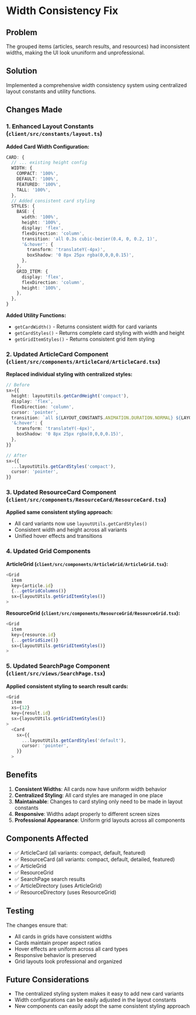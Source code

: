 # Width Consistency Fix

## Problem
The grouped items (articles, search results, and resources) had inconsistent widths, making the UI look ununiform and unprofessional.

## Solution
Implemented a comprehensive width consistency system using centralized layout constants and utility functions.

## Changes Made

### 1. Enhanced Layout Constants (`client/src/constants/layout.ts`)

**Added Card Width Configuration:**
```typescript
CARD: {
  // ... existing height config
  WIDTH: {
    COMPACT: '100%',
    DEFAULT: '100%',
    FEATURED: '100%',
    TALL: '100%',
  },
  // Added consistent card styling
  STYLES: {
    BASE: {
      width: '100%',
      height: '100%',
      display: 'flex',
      flexDirection: 'column',
      transition: 'all 0.3s cubic-bezier(0.4, 0, 0.2, 1)',
      '&:hover': {
        transform: 'translateY(-4px)',
        boxShadow: '0 8px 25px rgba(0,0,0,0.15)',
      },
    },
    GRID_ITEM: {
      display: 'flex',
      flexDirection: 'column',
      height: '100%',
    },
  },
}
```

**Added Utility Functions:**
- `getCardWidth()` - Returns consistent width for card variants
- `getCardStyles()` - Returns complete card styling with width and height
- `getGridItemStyles()` - Returns consistent grid item styling

### 2. Updated ArticleCard Component (`client/src/components/ArticleCard/ArticleCard.tsx`)

**Replaced individual styling with centralized styles:**
```typescript
// Before
sx={{
  height: layoutUtils.getCardHeight('compact'),
  display: 'flex',
  flexDirection: 'column',
  cursor: 'pointer',
  transition: `all ${LAYOUT_CONSTANTS.ANIMATION.DURATION.NORMAL} ${LAYOUT_CONSTANTS.ANIMATION.EASING.SMOOTH}`,
  '&:hover': {
    transform: 'translateY(-4px)',
    boxShadow: '0 8px 25px rgba(0,0,0,0.15)',
  },
}}

// After
sx={{
  ...layoutUtils.getCardStyles('compact'),
  cursor: 'pointer',
}}
```

### 3. Updated ResourceCard Component (`client/src/components/ResourceCard/ResourceCard.tsx`)

**Applied same consistent styling approach:**
- All card variants now use `layoutUtils.getCardStyles()`
- Consistent width and height across all variants
- Unified hover effects and transitions

### 4. Updated Grid Components

**ArticleGrid (`client/src/components/ArticleGrid/ArticleGrid.tsx`):**
```typescript
<Grid
  item
  key={article.id}
  {...getGridColumns()}
  sx={layoutUtils.getGridItemStyles()}
>
```

**ResourceGrid (`client/src/components/ResourceGrid/ResourceGrid.tsx`):**
```typescript
<Grid
  item
  key={resource.id}
  {...getGridSize()}
  sx={layoutUtils.getGridItemStyles()}
>
```

### 5. Updated SearchPage Component (`client/src/views/SearchPage.tsx`)

**Applied consistent styling to search result cards:**
```typescript
<Grid
  item
  xs={12}
  key={result.id}
  sx={layoutUtils.getGridItemStyles()}
>
  <Card
    sx={{
      ...layoutUtils.getCardStyles('default'),
      cursor: 'pointer',
    }}
  >
```

## Benefits

1. **Consistent Widths**: All cards now have uniform width behavior
2. **Centralized Styling**: All card styles are managed in one place
3. **Maintainable**: Changes to card styling only need to be made in layout constants
4. **Responsive**: Widths adapt properly to different screen sizes
5. **Professional Appearance**: Uniform grid layouts across all components

## Components Affected

- ✅ ArticleCard (all variants: compact, default, featured)
- ✅ ResourceCard (all variants: compact, default, detailed, featured)
- ✅ ArticleGrid
- ✅ ResourceGrid
- ✅ SearchPage search results
- ✅ ArticleDirectory (uses ArticleGrid)
- ✅ ResourceDirectory (uses ResourceGrid)

## Testing

The changes ensure that:
- All cards in grids have consistent widths
- Cards maintain proper aspect ratios
- Hover effects are uniform across all card types
- Responsive behavior is preserved
- Grid layouts look professional and organized

## Future Considerations

- The centralized styling system makes it easy to add new card variants
- Width configurations can be easily adjusted in the layout constants
- New components can easily adopt the same consistent styling approach